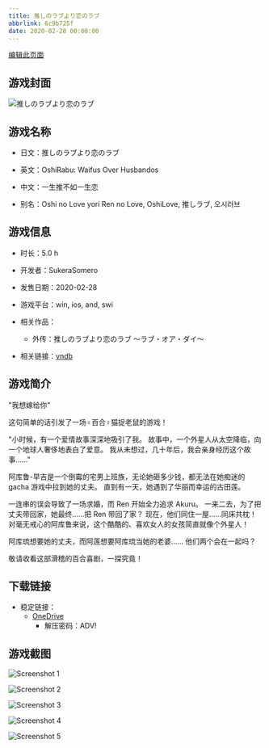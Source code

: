 ```yaml
---
title: 推しのラブより恋のラブ
abbrlink: 6c9b725f
date: 2020-02-28 00:00:00
---
```

[编辑此页面](https://github.com/ACG-3/ADV3-source/blob/main/source/_posts/games/%E6%8E%A8%E3%81%97%E3%81%AE%E3%83%A9%E3%83%96%E3%82%88%E3%82%8A%E6%81%8B%E3%81%AE%E3%83%A9%E3%83%96%20%EF%BD%9E%E3%83%A9%E3%83%96%E3%83%BB%E3%82%AA%E3%82%A2%E3%83%BB%E3%83%80%E3%82%A4%EF%BD%9E.md)

## 游戏封面

![推しのラブより恋のラブ](https://pan.timero.xyz/onedrive/img_lib_001/%E6%8E%A8%E3%81%97%E3%81%AE%E3%83%A9%E3%83%96%E3%82%88%E3%82%8A%E6%81%8B%E3%81%AE%E3%83%A9%E3%83%96%20%EF%BD%9E%E3%83%A9%E3%83%96%E3%83%BB%E3%82%AA%E3%82%A2%E3%83%BB%E3%83%80%E3%82%A4%EF%BD%9E_cover.avif)


## 游戏名称

- 日文：推しのラブより恋のラブ
- 英文：OshiRabu: Waifus Over Husbandos
- 中文：一生推不如一生恋

- 别名：Oshi no Love yori Ren no Love, OshiLove, 推しラブ, 오시러브


## 游戏信息

- 时长：5.0 h
- 开发者：SukeraSomero
- 发售日期：2020-02-28
- 游戏平台：win, ios, and, swi
- 相关作品：
   - 外传：推しのラブより恋のラブ ～ラブ・オア・ダイ～

- 相关链接：[vndb](https://vndb.org/v27236)


## 游戏简介

"我想嫁给你"

这句简单的话引发了一场♀百合♀猫捉老鼠的游戏！

"小时候，有一个爱情故事深深地吸引了我。
故事中，一个外星人从太空降临，向一个地球人奢侈地表白了爱意。
我从未想过，几十年后，我会亲身经历这个故事......"

阿库鲁-早吉是一个倒霉的宅男上班族，无论她砸多少钱，都无法在她痴迷的 gacha 游戏中拉到她的丈夫。
直到有一天，她遇到了华丽而幸运的古田莲。

一连串的误会导致了一场求婚，而 Ren 开始全力追求 Akuru。
一来二去，为了把丈夫带回家，她最终......把 Ren 带回了家？
现在，他们同住一屋......同床共枕！
对毫无戒心的阿库鲁来说，这个酷酷的、喜欢女人的女孩简直就像个外星人！

阿库琉想要她的丈夫，而阿莲想要阿库琉当她的老婆......
他们两个会在一起吗？

敬请收看这部滑稽的百合喜剧，一探究竟！




## 下载链接

- 稳定链接：
    - [OneDrive](https://pan.timero.xyz/onedrive/adv_lib_001/%E6%8E%A8%E3%81%97%E3%81%AE%E3%83%A9%E3%83%96%E3%82%88%E3%82%8A%E6%81%8B%E3%81%AE%E3%83%A9%E3%83%96%20%EF%BD%9E%E3%83%A9%E3%83%96%E3%83%BB%E3%82%AA%E3%82%A2%E3%83%BB%E3%83%80%E3%82%A4%EF%BD%9E)
        - 解压密码：ADV!



## 游戏截图


![Screenshot 1](https://pan.timero.xyz/onedrive/img_lib_001/%E6%8E%A8%E3%81%97%E3%81%AE%E3%83%A9%E3%83%96%E3%82%88%E3%82%8A%E6%81%8B%E3%81%AE%E3%83%A9%E3%83%96%20%EF%BD%9E%E3%83%A9%E3%83%96%E3%83%BB%E3%82%AA%E3%82%A2%E3%83%BB%E3%83%80%E3%82%A4%EF%BD%9E_Screenshot_1.avif)

![Screenshot 2](https://pan.timero.xyz/onedrive/img_lib_001/%E6%8E%A8%E3%81%97%E3%81%AE%E3%83%A9%E3%83%96%E3%82%88%E3%82%8A%E6%81%8B%E3%81%AE%E3%83%A9%E3%83%96%20%EF%BD%9E%E3%83%A9%E3%83%96%E3%83%BB%E3%82%AA%E3%82%A2%E3%83%BB%E3%83%80%E3%82%A4%EF%BD%9E_Screenshot_2.avif)

![Screenshot 3](https://pan.timero.xyz/onedrive/img_lib_001/%E6%8E%A8%E3%81%97%E3%81%AE%E3%83%A9%E3%83%96%E3%82%88%E3%82%8A%E6%81%8B%E3%81%AE%E3%83%A9%E3%83%96%20%EF%BD%9E%E3%83%A9%E3%83%96%E3%83%BB%E3%82%AA%E3%82%A2%E3%83%BB%E3%83%80%E3%82%A4%EF%BD%9E_Screenshot_3.avif)

![Screenshot 4](https://pan.timero.xyz/onedrive/img_lib_001/%E6%8E%A8%E3%81%97%E3%81%AE%E3%83%A9%E3%83%96%E3%82%88%E3%82%8A%E6%81%8B%E3%81%AE%E3%83%A9%E3%83%96%20%EF%BD%9E%E3%83%A9%E3%83%96%E3%83%BB%E3%82%AA%E3%82%A2%E3%83%BB%E3%83%80%E3%82%A4%EF%BD%9E_Screenshot_4.avif)

![Screenshot 5](https://pan.timero.xyz/onedrive/img_lib_001/%E6%8E%A8%E3%81%97%E3%81%AE%E3%83%A9%E3%83%96%E3%82%88%E3%82%8A%E6%81%8B%E3%81%AE%E3%83%A9%E3%83%96%20%EF%BD%9E%E3%83%A9%E3%83%96%E3%83%BB%E3%82%AA%E3%82%A2%E3%83%BB%E3%83%80%E3%82%A4%EF%BD%9E_Screenshot_5.avif)

